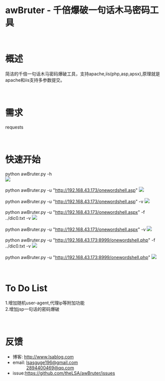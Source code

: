 awBruter - 千倍爆破一句话木马密码工具
===
<br/>

# 概述<br/>
简洁的千倍一句话木马密码爆破工具，支持apache,iis(php,asp,apsx),原理就是apache和iis支持多参数提交。<br/>
<br/>
<br/>


# 需求<br/>
requests<br/>
<br/>
<br/>


# 快速开始<br/>
python awBruter.py -h<br/>
![](https://github.com/theLSA/awBruter/raw/master/demo/awbruter00.png)<br/>
<br/>
python awBruter.py -u "http://192.168.43.173/onewordshell.asp"
![](https://github.com/theLSA/awBruter/raw/master/demo/awbruter01.png)<br/>
<br/>
python awBruter.py -u "http://192.168.43.173/onewordshell.asp" -v
![](https://github.com/theLSA/awBruter/raw/master/demo/awbruter02.png)<br/>
<br/>
python awBruter.py -u "http://192.168.43.173/onewordshell.aspx" -f ../dic0.txt -v
![](https://github.com/theLSA/awBruter/raw/master/demo/awbruter03.png)<br/>
<br/>
python awBruter.py -u "http://192.168.43.173/onewordshell.aspx" -v
![](https://github.com/theLSA/awBruter/raw/master/demo/awbruter04.png)<br/>
<br/>
python awBruter.py -u "http://192.168.43.173:8999/onewordshell.php" -f ../dic0.txt -v
![](https://github.com/theLSA/awBruter/raw/master/demo/awbruter05.png)<br/>
<br/>
python awBruter.py -u "http://192.168.43.173:8999/onewordshell.php"
![](https://github.com/theLSA/awBruter/raw/master/demo/awbruter06.png)<br/>
<br/>
<br/>

# To Do List<br/>
1.增加随机user-agent,代理ip等附加功能<br/>
2.增加jsp一句话的密码爆破<br/>
<br/>
<br/>

# 反馈<br/>
* 博客: http://www.lsablog.com<br/>
* email: lsasguge196@gmail.com<br/> 
           2894400469@qq.com<br/>
* issue:https://github.com/theLSA/awBruter/issues
